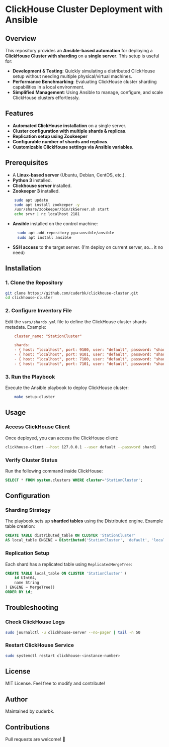 # ClickHouse Cluster Deployment with Ansible

## Overview
This repository provides an **Ansible-based automation** for deploying a **ClickHouse Cluster with sharding** on a **single server**. This setup is useful for:

- **Development & Testing**: Quickly simulating a distributed ClickHouse setup without needing multiple physical/virtual machines.
- **Performance Benchmarking**: Evaluating ClickHouse cluster sharding capabilities in a local environment.
- **Simplified Management**: Using Ansible to manage, configure, and scale ClickHouse clusters effortlessly.

## Features
- **Automated ClickHouse installation** on a single server.
- **Cluster configuration with multiple shards & replicas**.
- **Replication setup using  Zookeeper** 
- **Configurable number of shards and replicas**.
- **Customizable ClickHouse settings via Ansible variables**.

## Prerequisites
- A **Linux-based server** (Ubuntu, Debian, CentOS, etc.).
- **Python 3** installed.
- **Clickhouse server** installed.
- **Zookeeper 3** installed.
```bash
    sudo apt update
    sudo apt install zookeeper -y
    /usr/share/zookeeper/bin/zkServer.sh start
    echo srvr | nc localhost 2181
  ```
- **Ansible** installed on the control machine:
  ```bash
    sudo apt-add-repository ppa:ansible/ansible
    sudo apt install ansible
  ```
- **SSH access** to the target server. (I'm deploy on current server, so... it no need)

## Installation
### 1. Clone the Repository
```bash
git clone https://github.com/cuderbk/clickhouse-cluster.git
cd clickhouse-cluster
```

### 2. Configure Inventory File
Edit the `vars/shards.yml` file to define the ClickHouse cluster shards metadata. Example:
```ini
    cluster_name: "StationCluster"

    shards:
    - { host: "localhost", port: 9100, user: "default", password: "shard1", instance: 1, existing: false }
    - { host: "localhost", port: 9101, user: "default", password: "shard2", instance: 2, existing: false }
    - { host: "localhost", port: 7100, user: "default", password: "shard3", instance: 3, existing: false }
    - { host: "localhost", port: 7101, user: "default", password: "shard4", instance: 4, existing: false }
```

### 3. Run the Playbook
Execute the Ansible playbook to deploy ClickHouse cluster:
```bash
    make setup-cluster
```

## Usage
### Access ClickHouse Client
Once deployed, you can access the ClickHouse client:
```bash
clickhouse-client --host 127.0.0.1 --user default --password shard1
```
### Verify Cluster Status
Run the following command inside ClickHouse:
```sql
SELECT * FROM system.clusters WHERE cluster='StationCluster';
```

## Configuration
### Sharding Strategy
The playbook sets up **sharded tables** using the Distributed engine. Example table creation:
```sql
CREATE TABLE distributed_table ON CLUSTER 'StationCluster'
AS local_table ENGINE = Distributed('StationCluster', 'default', 'local_table', rand());
```

### Replication Setup
Each shard has a replicated table using `ReplicatedMergeTree`:
```sql
CREATE TABLE local_table ON CLUSTER 'StationCluster' (
    id UInt64,
    name String
) ENGINE = MergeTree()
ORDER BY id;
```
## Troubleshooting
### Check ClickHouse Logs
```bash
sudo journalctl -u clickhouse-server --no-pager | tail -n 50
```
### Restart ClickHouse Service
```bash
sudo systemctl restart clickhouse-<instance-number>
```

## License
MIT License. Feel free to modify and contribute!

## Author
Maintained by cuderbk.

## Contributions
Pull requests are welcome! 🚀

